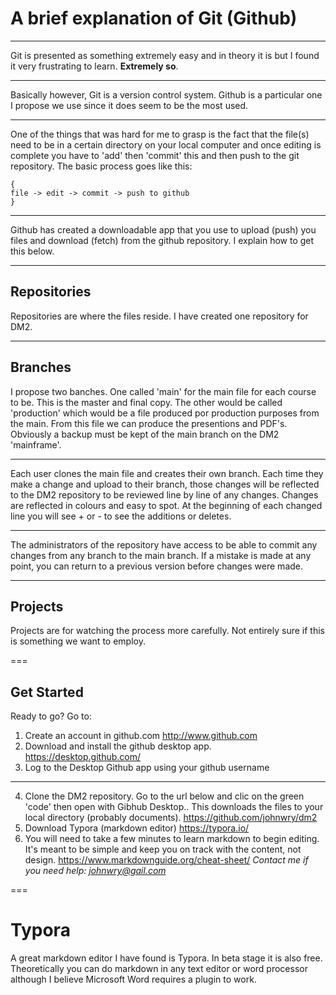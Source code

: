 # A brief explanation of Git (Github) #

---

Git is presented as something extremely easy and in theory it is but I found it very frustrating to learn. **Extremely so**. 

---

Basically however, Git is a version control system. Github is a particular one I propose we use since it does seem to be the most used. 

---

One of the things that was hard for me to grasp is the fact that the file(s) need to be in a certain directory on your local computer and once editing is complete you have to 'add' then 'commit' this and then push to the git repository. 
The basic process goes like this:

```
{
file -> edit -> commit -> push to github
}
```


---
Github has created a downloadable app that you use to upload (push) you files and download (fetch) from the github repository. I explain how to get this below. 


---

## Repositories ##
Repositories are where the files reside. I have created one repository for DM2. 

---

## Branches ##
I propose two banches. One called 'main' for the main file for each course to be. This is the master and final copy.  The other would be called 'production' which would be a file produced por production purposes from the main. From this file we can produce the presentions and PDF's. 
Obviously a backup must be kept of the main branch on the DM2 'mainframe'. 

---

Each user clones the main file and creates their own branch. Each time they make a change and upload to their branch, those changes will be reflected to the DM2 repository to be reviewed line by line of any changes. Changes are reflected in colours and easy to spot. At the beginning of each changed line you will see + or - to see the additions or deletes. 

---

The administrators of the repository have access to be able to commit any changes from any branch to the main branch. If a mistake is made at any point, you can return to a previous version before changes were made. 

---

## Projects ##
Projects are for watching the process more carefully. Not entirely sure if this is something we want to employ. 

===

## Get Started ##
Ready to go? Go to:

1. Create an account in github.com
	http://www.github.com
2. Download and install the github desktop app. 
	https://desktop.github.com/
3. Log to the Desktop Github app using your github username

---

4. Clone the DM2 repository. Go to the url below and clic on the green 'code' then open with Gibhub Desktop.. This downloads the files to your local directory (probably documents). 
	https://github.com/johnwry/dm2
5. Download Typora (markdown editor)
	https://typora.io/
6. You will need to take a few minutes to learn markdown to begin editing. It's meant to be simple and keep you on track with the content, not design. 
	https://www.markdownguide.org/cheat-sheet/
*Contact me if you need help: johnwry@gail.com*


===

# Typora # 
A great markdown editor I have found is Typora. In beta stage it is also free. 
Theoretically you can do markdown in any text editor or word processor although I believe Microsoft Word requires a plugin to work. 
